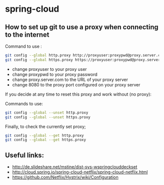# spring-cloud

## How to set up git to use a proxy when connecting to the internet

Command to use :

```bash
git config --global http.proxy http://proxyuser:proxypwd@proxy.server.com:8080 <br/>
git config --global https.proxy https://proxyuser:proxypwd@proxy.server.com:8080 <br/>
```

* change proxyuser to your proxy user
* change proxypwd to your proxy password
* change proxy.server.com to the URL of your proxy server
* change 8080 to the proxy port configured on your proxy server

If you decide at any time to reset this proxy and work without (no proxy):

Commands to use:
```bash
git config --global --unset http.proxy
git config --global --unset https.proxy
```

Finally, to check the currently set proxy;

```bash
git config --global --get http.proxy
git config --global --get https.proxy
```

## Useful links: 
* http://de.slideshare.net/mstine/dist-sys-wspringclouddeckset
* http://cloud.spring.io/spring-cloud-netflix/spring-cloud-netflix.html
* https://github.com/Netflix/Hystrix/wiki/Configuration